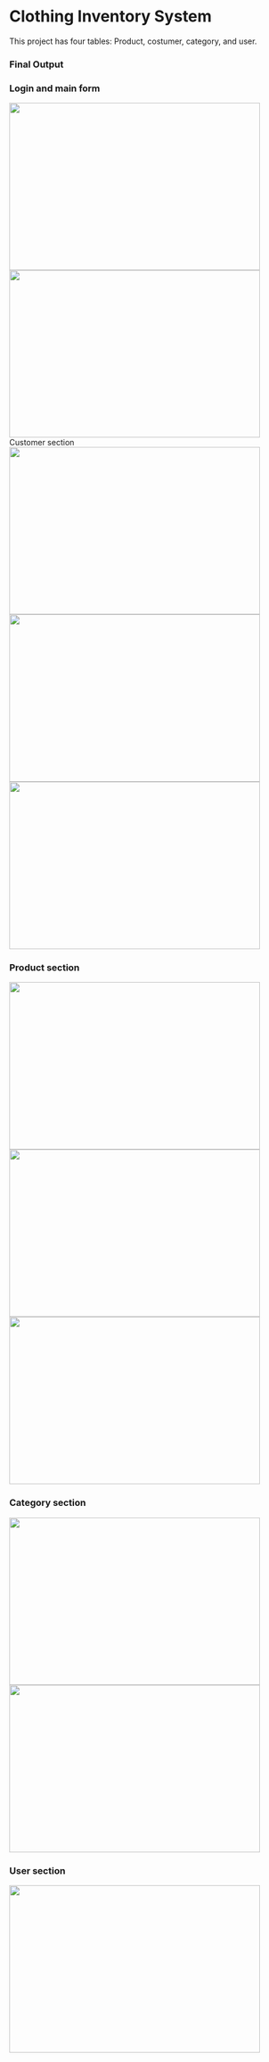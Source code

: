 <h1>Clothing Inventory System</h1>

<p>This project has four tables: Product, costumer, category, and user.</p>

<h3>Final Output</h3>

<h3>Login and main form</h3>

<img src="https://suelenduarte.github.io/ClothingInventorySystem/images/main.PNG" width = 450 height = 300> 
<img src="https://suelenduarte.github.io/ClothingInventorySystem/images/login.PNG" width = 450 height = 300

<h3>Customer section</h3>

<img src="https://suelenduarte.github.io/ClothingInventorySystem/images/customer-add.PNG" width = 450 height = 300> 
<img src="https://suelenduarte.github.io/ClothingInventorySystem/images/customer-all.PNG" width = 450 height = 300> 
<img src="https://suelenduarte.github.io/ClothingInventorySystem/images/customer-search.PNG" width = 450 height = 300> 

<h3>Product section</h3>

<img src="https://suelenduarte.github.io/ClothingInventorySystem/images/product-add.PNG" width = 450 height = 300> 
<img src="https://suelenduarte.github.io/ClothingInventorySystem/images/product-all.PNG" width = 450 height = 300> 
<img src="https://suelenduarte.github.io/ClothingInventorySystem/images/product-search.PNG" width = 450 height = 300> 

<h3>Category section</h3>

<img src="https://suelenduarte.github.io/ClothingInventorySystem/images/category-add.PNG" width = 450 height = 300> 
<img src="https://suelenduarte.github.io/ClothingInventorySystem/images/category-all.PNG" width = 450 height = 300> 

<h3>User section</h3>

<img src="https://suelenduarte.github.io/ClothingInventorySystem/images/user-add.PNG" width = 450 height = 300> 

